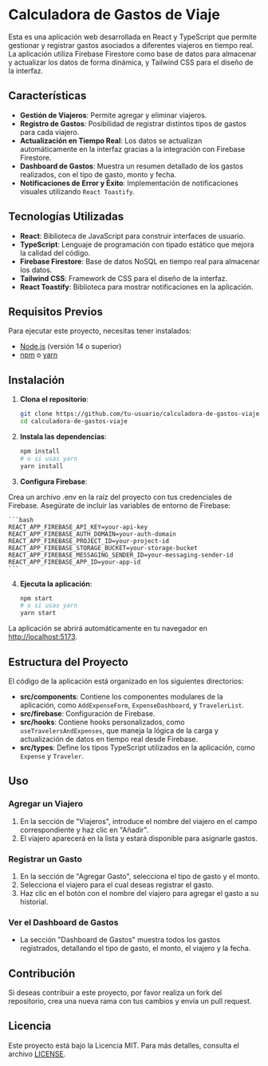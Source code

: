 # Calculadora de Gastos de Viaje

Esta es una aplicación web desarrollada en React y TypeScript que permite gestionar y registrar gastos asociados a diferentes viajeros en tiempo real. La aplicación utiliza Firebase Firestore como base de datos para almacenar y actualizar los datos de forma dinámica, y Tailwind CSS para el diseño de la interfaz.

## Características

- **Gestión de Viajeros**: Permite agregar y eliminar viajeros.
- **Registro de Gastos**: Posibilidad de registrar distintos tipos de gastos para cada viajero.
- **Actualización en Tiempo Real**: Los datos se actualizan automáticamente en la interfaz gracias a la integración con Firebase Firestore.
- **Dashboard de Gastos**: Muestra un resumen detallado de los gastos realizados, con el tipo de gasto, monto y fecha.
- **Notificaciones de Error y Éxito**: Implementación de notificaciones visuales utilizando `React Toastify`.

## Tecnologías Utilizadas

- **React**: Biblioteca de JavaScript para construir interfaces de usuario.
- **TypeScript**: Lenguaje de programación con tipado estático que mejora la calidad del código.
- **Firebase Firestore**: Base de datos NoSQL en tiempo real para almacenar los datos.
- **Tailwind CSS**: Framework de CSS para el diseño de la interfaz.
- **React Toastify**: Biblioteca para mostrar notificaciones en la aplicación.

## Requisitos Previos

Para ejecutar este proyecto, necesitas tener instalados:

- [Node.js](https://nodejs.org/) (versión 14 o superior)
- [npm](https://www.npmjs.com/) o [yarn](https://yarnpkg.com/)

## Instalación

1. **Clona el repositorio**:

   ```bash
   git clone https://github.com/tu-usuario/calculadora-de-gastos-viaje.git
   cd calculadora-de-gastos-viaje
    ```

2. **Instala las dependencias**:

   ```bash
   npm install
   # o si usas yarn
   yarn install
    ```

3. **Configura Firebase**:

Crea un archivo .env en la raíz del proyecto con tus credenciales de Firebase. Asegúrate de incluir las variables de entorno de Firebase:

    ```bash
    REACT_APP_FIREBASE_API_KEY=your-api-key
    REACT_APP_FIREBASE_AUTH_DOMAIN=your-auth-domain
    REACT_APP_FIREBASE_PROJECT_ID=your-project-id
    REACT_APP_FIREBASE_STORAGE_BUCKET=your-storage-bucket
    REACT_APP_FIREBASE_MESSAGING_SENDER_ID=your-messaging-sender-id
    REACT_APP_FIREBASE_APP_ID=your-app-id
    ```

4. **Ejecuta la aplicación**:

   ```bash
   npm start
   # o si usas yarn
   yarn start
    ```

La aplicación se abrirá automáticamente en tu navegador en [http://localhost:5173](http://localhost:5173).

## Estructura del Proyecto

El código de la aplicación está organizado en los siguientes directorios:

- **src/components**: Contiene los componentes modulares de la aplicación, como `AddExpenseForm`, `ExpenseDashboard`, y `TravelerList`.
- **src/firebase**: Configuración de Firebase.
- **src/hooks**: Contiene hooks personalizados, como `useTravelersAndExpenses`, que maneja la lógica de la carga y actualización de datos en tiempo real desde Firebase.
- **src/types**: Define los tipos TypeScript utilizados en la aplicación, como `Expense` y `Traveler`.

## Uso

### Agregar un Viajero

1. En la sección de "Viajeros", introduce el nombre del viajero en el campo correspondiente y haz clic en "Añadir".
2. El viajero aparecerá en la lista y estará disponible para asignarle gastos.

### Registrar un Gasto

1. En la sección de "Agregar Gasto", selecciona el tipo de gasto y el monto.
2. Selecciona el viajero para el cual deseas registrar el gasto.
3. Haz clic en el botón con el nombre del viajero para agregar el gasto a su historial.

### Ver el Dashboard de Gastos

- La sección "Dashboard de Gastos" muestra todos los gastos registrados, detallando el tipo de gasto, el monto, el viajero y la fecha.

## Contribución

Si deseas contribuir a este proyecto, por favor realiza un fork del repositorio, crea una nueva rama con tus cambios y envía un pull request.

## Licencia

Este proyecto está bajo la Licencia MIT. Para más detalles, consulta el archivo [LICENSE](LICENSE).